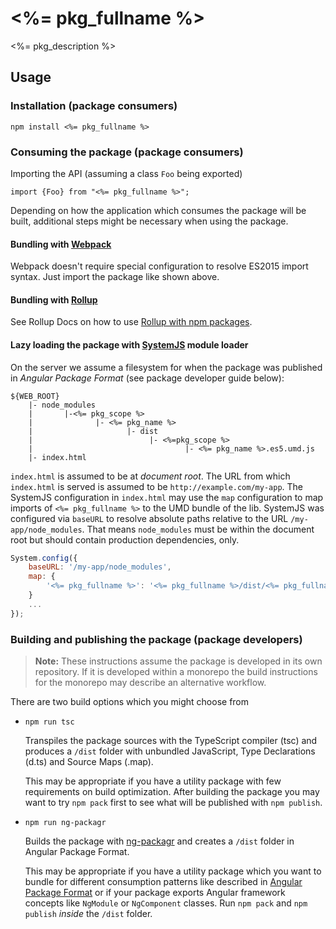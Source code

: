 # <%= pkg_fullname %>

<%= pkg_description %>

## Usage

### Installation (package consumers)

```
npm install <%= pkg_fullname %>
```

### Consuming the package (package consumers)

Importing the API (assuming a class `Foo` being exported)
```
import {Foo} from "<%= pkg_fullname %>";
```

Depending on how the application which consumes the package will be built, additional steps might be necessary when using the package.

#### Bundling with [Webpack](https://webpack.js.org)

  Webpack doesn't require special configuration to resolve ES2015 import syntax. Just import the package like shown above.

#### Bundling with [Rollup](https://rollupjs.org)

  See Rollup Docs on how to use [Rollup with npm packages](https://rollupjs.org/#using-rollup-with-npm).

#### Lazy loading the package with [SystemJS](https://github.com/systemjs/systemjs) module loader

On the server we assume a filesystem for when the package was published in *Angular Package Format* (see package developer guide below):

```
${WEB_ROOT}
    |- node_modules
    |       |-<%= pkg_scope %>
    |              |- <%= pkg_name %>
    |                     |- dist
    |                          |- <%=pkg_scope %>
    |                                  |- <%= pkg_name %>.es5.umd.js
    |- index.html
```

`index.html` is assumed to be at *document root*. The URL from which `index.html` is served is assumed to be `http://example.com/my-app`.  The SystemJS configuration in `index.html` may use the `map` configuration to map imports of `<%= pkg_fullname %>` to the UMD bundle of the lib. SystemJS was configured via `baseURL` to resolve absolute paths relative to the URL `/my-app/node_modules`. That means `node_modules` must be within the document root but should contain production dependencies, only.

```javascript
System.config({
    baseURL: '/my-app/node_modules',
    map: {
        '<%= pkg_fullname %>': '<%= pkg_fullname %>/dist/<%= pkg_fullname %>.es5.umd.js'
    }
    ...
});
```

### Building and publishing the package (package developers)

> **Note:** These instructions assume the package is developed in its own
repository. If it is developed within a monorepo the build instructions for the
monorepo may describe an alternative workflow.

There are two build options which you might choose from

- `npm run tsc`

  Transpiles the package sources with the TypeScript compiler (tsc) and produces a `/dist` folder with unbundled JavaScript, Type Declarations (d.ts) and Source Maps (.map).

  This may be appropriate if you have a utility package with few requirements on build optimization. After building the package you may want to try `npm pack` first to see what will be published with `npm publish`.

- `npm run ng-packagr`

  Builds the package with [ng-packagr](https://github.com/dherges/ng-packagr/) and creates a `/dist` folder in Angular Package Format.

  This may be appropriate if you have a utility package which you want to bundle for different consumption patterns like described in [Angular Package Format](https://docs.google.com/document/d/1CZC2rcpxffTDfRDs6p1cfbmKNLA6x5O-NtkJglDaBVs/edit?_escaped_fragment_&usp=embed_facebook) or if your package exports Angular framework concepts like `NgModule` or `NgComponent` classes. Run `npm pack` and `npm publish` *inside* the `/dist` folder.
